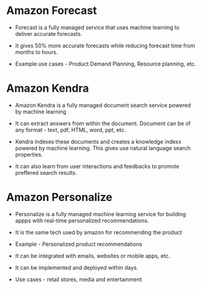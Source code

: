 # Amazon Forecast

- Forecast is a fully managed service that uses machine learning to deliver accurate forecasts.

- It gives 50% more accurate forecasts while reducing forecast time from months to hours.

- Example use cases - Product  Demand Planning, Resource planning, etc.

# Amazon Kendra

- Amazon Kendra is a fully managed document search service powered by machine learning

- It can extract answers from within the document. Document can be of any format - text, pdf, HTML, word, ppt, etc.

- Kendra indexes these documents and creates a knowledge indexx powered by machine learning. This gives use natural language search properties.

- It can also learn from user interactions and feedbacks to promote preffered search results.

# Amazon Personalize

- Personalize is a fully managed machine learning service for building appps with real-time personalized recommendations.

- It is the same tech used by amazon for recommending the product

- Example - Personalized product recommendations

- It can be integrated with emails, websites or mobile apps, etc.

- It can be implemented and deployed within days.

- Use cases - retail stores, media and entertainment



